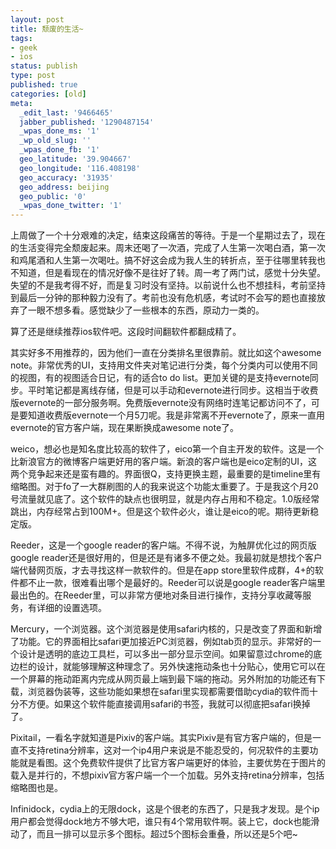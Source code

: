 ```yaml
---
layout: post
title: 颓废的生活~
tags:
- geek
- ios
status: publish
type: post
published: true
categories: [old]
meta:
  _edit_last: '9466465'
  jabber_published: '1290487154'
  _wpas_done_ms: '1'
  _wp_old_slug: ''
  _wpas_done_fb: '1'
  geo_latitude: '39.904667'
  geo_longitude: '116.408198'
  geo_accuracy: '31935'
  geo_address: beijing
  geo_public: '0'
  _wpas_done_twitter: '1'
---
```

上周做了一个十分艰难的决定，结束这段痛苦的等待。于是一个星期过去了，现在的生活变得完全颓废起来。周末还喝了一次酒，完成了人生第一次喝白酒，第一次和鸡尾酒和人生第一次喝吐。搞不好这会成为我人生的转折点，至于往哪里转我也不知道，但是看现在的情况好像不是往好了转。周一考了两门试，感觉十分失望。失望的不是我考得不好，而是复习时没有坚持。以前说什么也不想挂科，考前坚持到最后一分钟的那种毅力没有了。考前也没有危机感，考试时不会写的题也直接放弃了一眼不想多看。感觉缺少了一些根本的东西，原动力一类的。

算了还是继续推荐ios软件吧。这段时间翻软件都翻成精了。

其实好多不用推荐的，因为他们一直在分类排名里很靠前。就比如这个awesome note。非常优秀的UI，支持用文件夹对笔记进行分类，每个分类内可以使用不同的视图，有的视图适合日记，有的适合to do list。更加关键的是支持evernote同步。平时笔记都是离线存储，但是可以手动和evernote进行同步。这相当于收费版evernote的一部分服务啊。免费版evernote没有网络时连笔记都访问不了，可是要知道收费版evernote一个月5刀呢。我是非常离不开evernote了，原来一直用evernote的官方客户端，现在果断换成awesome note了。

weico，想必也是知名度比较高的软件了，eico第一个自主开发的软件。这是一个比新浪官方的微博客户端更好用的客户端。新浪的客户端也是eico定制的UI，这两个竞争起来还是蛮有趣的。界面很Q，支持更换主题，最重要的是timeline里有缩略图。对于fo了一大群刷图的人的我来说这个功能太重要了。于是我这个月20号流量就见底了。这个软件的缺点也很明显，就是内存占用和不稳定。1.0版经常跳出，内存经常占到100M+。但是这个软件必火，谁让是eico的呢。期待更新稳定版。

Reeder，这是一个google reader的客户端。不得不说，为触屏优化过的网页版google reader还是很好用的，但是还是有诸多不便之处。我最初就是想找个客户端代替网页版，才去寻找这样一款软件的。但是在app store里软件成群，4+的软件都不止一款，很难看出哪个是最好的。Reeder可以说是google reader客户端里最出色的。在Reeder里，可以非常方便地对条目进行操作，支持分享收藏等服务，有详细的设置选项。

Mercury，一个浏览器。这个浏览器是使用safari内核的，只是改变了界面和新增了功能。它的界面相比safari更加接近PC浏览器，例如tab页的显示。非常好的一个设计是透明的底边工具栏，可以多出一部分显示空间。如果留意过chrome的底边栏的设计，就能够理解这种理念了。另外快速拖动条也十分贴心，使用它可以在一个屏幕的拖动距离内完成从网页最上端到最下端的拖动。另外附加的功能还有下载，浏览器伪装等，这些功能如果想在safari里实现都需要借助cydia的软件而十分不方便。如果这个软件能直接调用safari的书签，我就可以彻底把safari换掉了。

Pixitail，一看名字就知道是Pixiv的客户端。其实Pixiv是有官方客户端的，但是一直不支持retina分辨率，这对一个ip4用户来说是不能忍受的，何况软件的主要功能就是看图。这个免费软件提供了比官方客户端更好的体验，主要优势在于图片的载入是并行的，不想pixiv官方客户端一个一个加载。另外支持retina分辨率，包括缩略图也是。

Infinidock，cydia上的无限dock，这是个很老的东西了，只是我才发现。是个ip用户都会觉得dock地方不够大吧，谁只有4个常用软件啊。装上它，dock也能滑动了，而且一排可以显示多个图标。超过5个图标会重叠，所以还是5个吧~